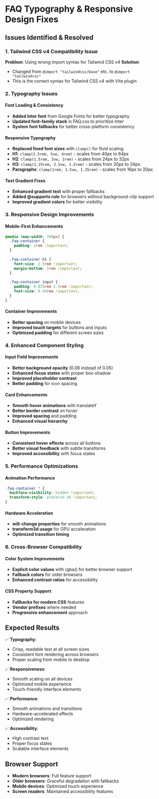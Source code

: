 # FAQ Typography & Responsive Design Fixes

## Issues Identified & Resolved

### 1. **Tailwind CSS v4 Compatibility Issue**
**Problem**: Using wrong import syntax for Tailwind CSS v4
**Solution**: 
- Changed from `@import "tailwindcss/base"` etc. to `@import "tailwindcss"`
- This is the correct syntax for Tailwind CSS v4 with Vite plugin

### 2. **Typography Issues**

#### **Font Loading & Consistency**
- **Added Inter font** from Google Fonts for better typography
- **Updated font-family stack** in FAQ.css to prioritize Inter
- **System font fallbacks** for better cross-platform consistency

#### **Responsive Typography**
- **Replaced fixed font sizes** with `clamp()` for fluid scaling
- **H1**: `clamp(2.5rem, 5vw, 4rem)` - scales from 40px to 64px
- **H2**: `clamp(1.5rem, 3vw, 2rem)` - scales from 24px to 32px
- **H3**: `clamp(1.25rem, 2.5vw, 1.5rem)` - scales from 20px to 24px
- **Paragraphs**: `clamp(1rem, 1.5vw, 1.25rem)` - scales from 16px to 20px

#### **Text Gradient Fixes**
- **Enhanced gradient text** with proper fallbacks
- **Added @supports rule** for browsers without background-clip support
- **Improved gradient colors** for better visibility

### 3. **Responsive Design Improvements**

#### **Mobile-First Enhancements**
```css
@media (max-width: 768px) {
  .faq-container {
    padding: 1rem !important;
  }
  
  .faq-container h1 {
    font-size: 2.5rem !important;
    margin-bottom: 1rem !important;
  }
  
  .faq-container input {
    padding: 0.875rem 2.5rem !important;
    font-size: 0.95rem !important;
  }
}
```

#### **Container Improvements**
- **Better spacing** on mobile devices
- **Improved touch targets** for buttons and inputs
- **Optimized padding** for different screen sizes

### 4. **Enhanced Component Styling**

#### **Input Field Improvements**
- **Better background opacity** (0.08 instead of 0.05)
- **Enhanced focus states** with proper box-shadow
- **Improved placeholder contrast**
- **Better padding** for icon spacing

#### **Card Enhancements**
- **Smooth hover animations** with translateY
- **Better border contrast** on hover
- **Improved spacing** and padding
- **Enhanced visual hierarchy**

#### **Button Improvements**
- **Consistent hover effects** across all buttons
- **Better visual feedback** with subtle transforms
- **Improved accessibility** with focus states

### 5. **Performance Optimizations**

#### **Animation Performance**
```css
.faq-container * {
  backface-visibility: hidden !important;
  transform-style: preserve-3d !important;
}
```

#### **Hardware Acceleration**
- **will-change properties** for smooth animations
- **transform3d usage** for GPU acceleration
- **Optimized transition timing**

### 6. **Cross-Browser Compatibility**

#### **Color System Improvements**
- **Explicit color values** with rgba() for better browser support
- **Fallback colors** for older browsers
- **Enhanced contrast ratios** for accessibility

#### **CSS Property Support**
- **Fallbacks for modern CSS** features
- **Vendor prefixes** where needed
- **Progressive enhancement** approach

## Expected Results

✅ **Typography**: 
- Crisp, readable text at all screen sizes
- Consistent font rendering across browsers
- Proper scaling from mobile to desktop

✅ **Responsiveness**:
- Smooth scaling on all devices
- Optimized mobile experience
- Touch-friendly interface elements

✅ **Performance**:
- Smooth animations and transitions
- Hardware-accelerated effects
- Optimized rendering

✅ **Accessibility**:
- High contrast text
- Proper focus states
- Scalable interface elements

## Browser Support
- **Modern browsers**: Full feature support
- **Older browsers**: Graceful degradation with fallbacks
- **Mobile devices**: Optimized touch experience
- **Screen readers**: Maintained accessibility features

